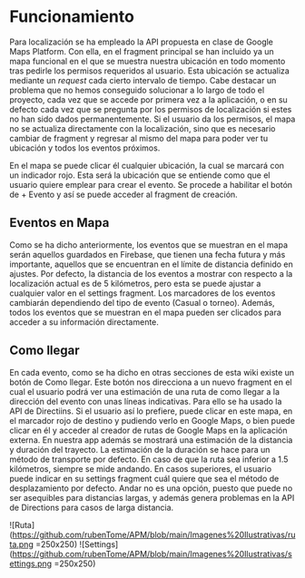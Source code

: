 # Funcionamiento
Para localización se ha empleado la API propuesta en clase de Google Maps Platform. Con ella, en el fragment principal se han incluido ya un mapa funcional en el que se muestra nuestra ubicación en todo momento tras pedirle los permisos requeridos al usuario. Esta ubicación se actualiza mediante un _request_ cada cierto intervalo de tiempo. Cabe destacar un problema que no hemos conseguido solucionar a lo largo de todo el proyecto, cada vez que se accede por primera vez a la aplicación, o en su defecto cada vez que se pregunta por los permisos de localización si estes no han sido dados permanentemente. Si el usuario da los permisos, el mapa no se actualiza directamente con la localización, sino que es necesario cambiar de fragment y regresar al mismo del mapa para poder ver tu ubicación y todos los eventos próximos.

En el mapa se puede clicar él cualquier ubicación, la cual se marcará con un indicador rojo. Esta será la ubicación que se entiende como que el usuario quiere emplear para crear el evento. Se procede a habilitar el botón de + Evento y así se puede acceder al fragment de creación.

## Eventos en Mapa
Como se ha dicho anteriormente, los eventos que se muestran en el mapa serán aquellos guardados en Firebase, que tienen una fecha futura y más importante, aquellos que se encuentran en el límite de distancia definido en ajustes. Por defecto, la distancia de los eventos a mostrar con respecto a la localización actual es de 5 kilómetros, pero esta se puede ajustar a cualquier valor en el settings fragment. Los marcadores de los eventos cambiarán dependiendo del tipo de evento (Casual o torneo). Además, todos los eventos que se muestran en el mapa pueden ser clicados para acceder a su información directamente.

## Como llegar
En cada evento, como se ha dicho en otras secciones de esta wiki existe un botón de Como llegar. Este botón nos direcciona a un nuevo fragment en el cual el usuario podrá ver una estimación de una ruta de como llegar a la dirección del evento con unas líneas indicativas. Para ello se ha usado la API de Directiins. Si el usuario así lo prefiere, puede clicar en este mapa, en el marcador rojo de destino y pudiendo verlo en Google Maps, o bien puede clicar en él y acceder al creador de rutas de Google Maps en la aplicación externa. En nuestra app además se mostrará una estimación de la distancia y duración del trayecto. La estimación de la duración se hace para un método de transporte por defecto. En caso de que la ruta sea inferior a 1.5 kilómetros, siempre se mide andando. En casos superiores, el usuario puede indicar en su settings fragment cuál quiere que sea el método de desplazamiento por defecto. Andar no es una opción, puesto que puede no ser asequibles para distancias largas, y además genera problemas en la API de Directions para casos de larga distancia.

![Ruta](https://github.com/rubenTome/APM/blob/main/Imagenes%20Ilustrativas/ruta.png =250x250)
![Settings](https://github.com/rubenTome/APM/blob/main/Imagenes%20Ilustrativas/settings.png =250x250)
